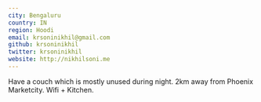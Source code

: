 ```yaml
---
city: Bengaluru
country: IN
region: Hoodi
email: krsoninikhil@gmail.com
github: krsoninikhil
twitter: krsoninikhil
website: http://nikhilsoni.me
---
```


Have a couch which is mostly unused during night. 2km away from Phoenix Marketcity. Wifi + Kitchen.
